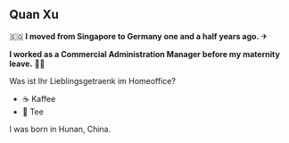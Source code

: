 ## Quan Xu
🇸🇬 **I moved from Singapore to Germany one and a half years ago.** ✈

**I worked as a Commercial Administration Manager before my maternity leave.** 👦👦

Was ist Ihr Lieblingsgetraenk im Homeoffice? 

- ☕ Kaffee
- 🍵 Tee

I was born in Hunan, China.
